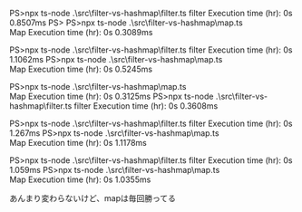 PS>npx ts-node .\src\filter-vs-hashmap\filter.ts
filter Execution time (hr): 0s 0.8507ms
PS>
PS>npx ts-node .\src\filter-vs-hashmap\map.ts   
Map Execution time (hr): 0s 0.3089ms

PS>npx ts-node .\src\filter-vs-hashmap\filter.ts
filter Execution time (hr): 0s 1.1062ms
PS>npx ts-node .\src\filter-vs-hashmap\map.ts   
Map Execution time (hr): 0s 0.5245ms

PS>npx ts-node .\src\filter-vs-hashmap\map.ts   
Map Execution time (hr): 0s 0.3125ms
PS>npx ts-node .\src\filter-vs-hashmap\filter.ts
filter Execution time (hr): 0s 0.3608ms

PS>npx ts-node .\src\filter-vs-hashmap\filter.ts
filter Execution time (hr): 0s 1.267ms
PS>npx ts-node .\src\filter-vs-hashmap\map.ts   
Map Execution time (hr): 0s 1.1178ms

PS>npx ts-node .\src\filter-vs-hashmap\filter.ts
filter Execution time (hr): 0s 1.059ms
PS>npx ts-node .\src\filter-vs-hashmap\map.ts   
Map Execution time (hr): 0s 1.0355ms

あんまり変わらないけど、mapは毎回勝ってる